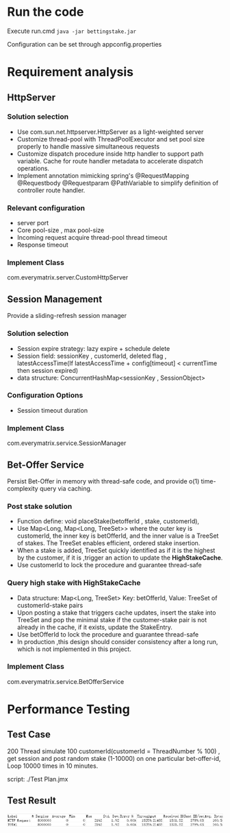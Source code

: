 # Run the code
Execute run.cmd 
`java -jar bettingstake.jar`

Configuration can be set through appconfig.properties

# Requirement analysis

## HttpServer

### Solution selection

- Use com.sun.net.httpserver.HttpServer as a light-weighted server
- Customize thread-pool with ThreadPoolExecutor and set pool size properly to handle massive simultaneous requests
- Customize dispatch procedure inside http handler to support path variable. Cache for route handler metadata to
  accelerate dispatch operations.
- Implement annotation mimicking spring's @RequestMapping @Requestbody @Requestparam @PathVariable to simplify
  definition of controller route handler.

### Relevant configuration

- server port
- Core pool-size , max pool-size
- Incoming request acquire thread-pool thread timeout
- Response timeout

### Implement Class

com.everymatrix.server.CustomHttpServer

## Session Management

Provide a sliding-refresh session manager

### Solution selection

- Session expire strategy: lazy expire + schedule delete
- Session field: sessionKey , customerId, deleted flag , latestAccessTime(If latestAccessTime + config[timeout] <
  currentTime then session expired)
- data structure: ConcurrentHashMap<sessionKey , SessionObject>

### Configuration Options

- Session timeout duration

### Implement Class

com.everymatrix.service.SessionManager

## Bet-Offer Service

Persist Bet-Offer in memory with thread-safe code, and provide o(1) time-complexity query  via caching.

### Post stake solution

- Function define: void placeStake(betofferId , stake, customerId),
- Use Map<Long, Map<Long, TreeSet<Integer>>> where the outer key is customerId, the inner key is betOfferId, and the
  inner value is a TreeSet of stakes. The TreeSet enables efficient, ordered stake insertion.
- When a stake is added, TreeSet quickly identified as if it is the highest by the customer, if it is ,trigger an action
  to update the **HighStakeCache**.
- Use customerId to lock the procedure and guarantee thread-safe

### Query high stake with HighStakeCache

- Data structure: Map<Long, TreeSet<StakeEntry>>  Key: betOfferId, Value: TreeSet of customerId-stake pairs
- Upon posting a stake that triggers cache updates, insert the stake into TreeSet<StakeEntry> and pop the minimal stake if the customer-stake pair is not already in the cache, if it exists, update the StakeEntry.
- Use betOfferId to lock the procedure and guarantee thread-safe
- In production ,this design should consider consistency after a long run, which is not implemented in this project.


### Implement Class
com.everymatrix.service.BetOfferService

# Performance Testing

## Test Case
200 Thread simulate 100 customerId(customerId = ThreadNumber % 100) , get session and post random stake (1-10000) on one particular bet-offer-id, Loop 10000 times in 10 minutes.

script: ./Test Plan.jmx
## Test Result
![img_1.png](img_1.png)
